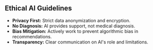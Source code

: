 ## Ethical AI Guidelines
- **Privacy First:** Strict data anonymization and encryption.
- **No Diagnosis:** AI provides support, not medical diagnosis.
- **Bias Mitigation:** Actively work to prevent algorithmic bias in recommendations.
- **Transparency:** Clear communication on AI's role and limitations.
